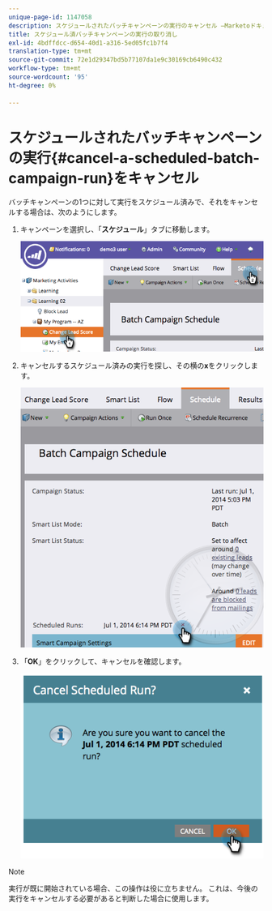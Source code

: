 ```yaml
---
unique-page-id: 1147058
description: スケジュールされたバッチキャンペーンの実行のキャンセル —Marketoドキュメント — 製品ドキュメント
title: スケジュール済バッチキャンペーンの実行の取り消し
exl-id: 4bdffdcc-d654-40d1-a316-5ed05fc1b7f4
translation-type: tm+mt
source-git-commit: 72e1d29347bd5b77107da1e9c30169cb6490c432
workflow-type: tm+mt
source-wordcount: '95'
ht-degree: 0%

---
```


# スケジュールされたバッチキャンペーンの実行{#cancel-a-scheduled-batch-campaign-run}をキャンセル

バッチキャンペーンの1つに対して実行をスケジュール済みで、それをキャンセルする場合は、次のようにします。

1. キャンペーンを選択し、「**スケジュール**」タブに移動します。

   ![](assets/image2014-9-22-16-3a43-3a10.png)

1. キャンセルするスケジュール済みの実行を探し、その横の&#x200B;**x**&#x200B;をクリックします。

   ![](assets/image2014-9-22-16-3a43-3a15.png)

1. 「**OK**」をクリックして、キャンセルを確認します。

   ![](assets/image2014-9-22-16-3a43-3a24.png)

>[!NOTE]
>
>実行が既に開始されている場合、この操作は役に立ちません。 これは、今後の実行をキャンセルする必要があると判断した場合に使用します。
